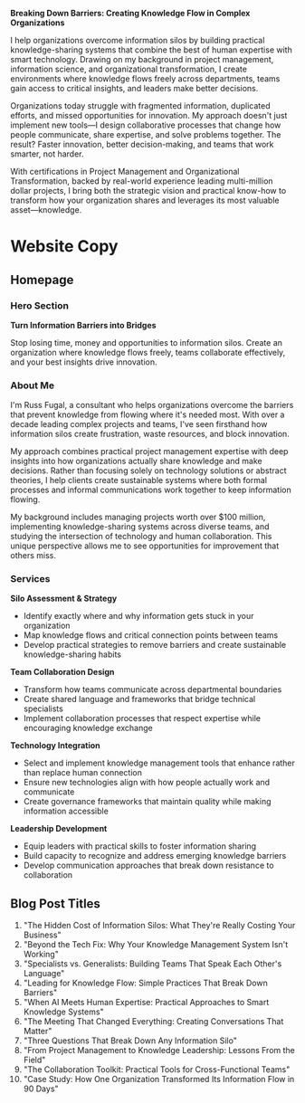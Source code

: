 **Breaking Down Barriers: Creating Knowledge Flow in Complex Organizations**

I help organizations overcome information silos by building practical knowledge-sharing systems that combine the best of human expertise with smart technology. Drawing on my background in project management, information science, and organizational transformation, I create environments where knowledge flows freely across departments, teams gain access to critical insights, and leaders make better decisions.

Organizations today struggle with fragmented information, duplicated efforts, and missed opportunities for innovation. My approach doesn't just implement new tools—I design collaborative processes that change how people communicate, share expertise, and solve problems together. The result? Faster innovation, better decision-making, and teams that work smarter, not harder.

With certifications in Project Management and Organizational Transformation, backed by real-world experience leading multi-million dollar projects, I bring both the strategic vision and practical know-how to transform how your organization shares and leverages its most valuable asset—knowledge.

# Website Copy

## Homepage

### Hero Section

**Turn Information Barriers into Bridges**

Stop losing time, money and opportunities to information silos. Create an organization where knowledge flows freely, teams collaborate effectively, and your best insights drive innovation.

### About Me

I'm Russ Fugal, a consultant who helps organizations overcome the barriers that prevent knowledge from flowing where it's needed most. With over a decade leading complex projects and teams, I've seen firsthand how information silos create frustration, waste resources, and block innovation.

My approach combines practical project management expertise with deep insights into how organizations actually share knowledge and make decisions. Rather than focusing solely on technology solutions or abstract theories, I help clients create sustainable systems where both formal processes and informal communications work together to keep information flowing.

My background includes managing projects worth over $100 million, implementing knowledge-sharing systems across diverse teams, and studying the intersection of technology and human collaboration. This unique perspective allows me to see opportunities for improvement that others miss.

### Services

**Silo Assessment & Strategy**

- Identify exactly where and why information gets stuck in your organization
- Map knowledge flows and critical connection points between teams
- Develop practical strategies to remove barriers and create sustainable knowledge-sharing habits

**Team Collaboration Design**

- Transform how teams communicate across departmental boundaries
- Create shared language and frameworks that bridge technical specialists
- Implement collaboration processes that respect expertise while encouraging knowledge exchange

**Technology Integration**

- Select and implement knowledge management tools that enhance rather than replace human connection
- Ensure new technologies align with how people actually work and communicate
- Create governance frameworks that maintain quality while making information accessible

**Leadership Development**

- Equip leaders with practical skills to foster information sharing
- Build capacity to recognize and address emerging knowledge barriers
- Develop communication approaches that break down resistance to collaboration

## Blog Post Titles

1. "The Hidden Cost of Information Silos: What They're Really Costing Your Business"
2. "Beyond the Tech Fix: Why Your Knowledge Management System Isn't Working"
3. "Specialists vs. Generalists: Building Teams That Speak Each Other's Language"
4. "Leading for Knowledge Flow: Simple Practices That Break Down Barriers"
5. "When AI Meets Human Expertise: Practical Approaches to Smart Knowledge Systems"
6. "The Meeting That Changed Everything: Creating Conversations That Matter"
7. "Three Questions That Break Down Any Information Silo"
8. "From Project Management to Knowledge Leadership: Lessons From the Field"
9. "The Collaboration Toolkit: Practical Tools for Cross-Functional Teams"
10. "Case Study: How One Organization Transformed Its Information Flow in 90 Days"
